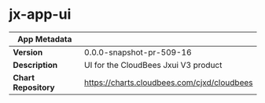 # jx-app-ui

|App Metadata||
|---|---|
| **Version** | 0.0.0-snapshot-pr-509-16 |
| **Description** | UI for the CloudBees Jxui V3 product |
| **Chart Repository** | https://charts.cloudbees.com/cjxd/cloudbees |
